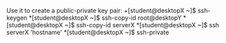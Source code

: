 Use it to create a public-private key pair:
  +[student@desktopX ~]$ ssh-keygen
  *[student@desktopX ~]$ ssh-copy-id root@desktopY
  *[student@desktopX ~]$ ssh-copy-id serverX
  *[student@desktopX ~]$ ssh serverX 'hostname'
  *[student@desktopX ~]$ ssh-private
